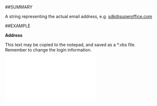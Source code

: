 

##SUMMARY

A string representing the actual email address, e.g. <A href="mailto:sdk@superoffice.com">sdk@superoffice.com</A>


##EXAMPLE

**Address**

This text may be copied to the notepad, and saved as a *.vbs file. Remember to change the login information.

![](../../Examples/vbs/SOEmail.Address.vbs.txt)





